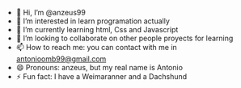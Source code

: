 - 👋 Hi, I’m @anzeus99
- 👀 I’m interested in learn programation actually
- 🌱 I’m currently learning html, Css and Javascript
- 💞️ I’m looking to collaborate on other people proyects for learning
- 📫 How to reach me: you can contact with me in antonioomb99@gmail.com
- 😄 Pronouns: anzeus, but my real name is Antonio
- ⚡ Fun fact: I have a Weimaranner and a Dachshund

<!---
anzeus99/anzeus99 is a ✨ special ✨ repository because its `README.md` (this file) appears on your GitHub profile.
You can click the Preview link to take a look at your changes.
--->
